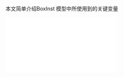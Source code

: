 本文简单介绍BoxInst 模型中所使用到的关键变量

<pre><embed type="image/svg+xml" src="../../../img/artical/boxinst_vars.svg" /></pre>